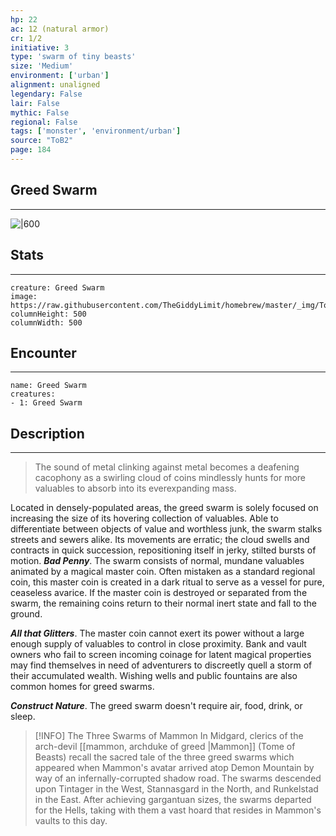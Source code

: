 ```yaml
---
hp: 22
ac: 12 (natural armor)
cr: 1/2
initiative: 3
type: 'swarm of tiny beasts'    
size: 'Medium'
environment: ['urban']
alignment: unaligned
legendary: False
lair: False
mythic: False
regional: False
tags: ['monster', 'environment/urban']
source: "ToB2"
page: 184
---
```


## Greed Swarm
---

![|600](https://raw.githubusercontent.com/TheGiddyLimit/homebrew/master/_img/ToB2/creature/Greed%20Swarm.webp)

## Stats
---

```statblock
creature: Greed Swarm
image: https://raw.githubusercontent.com/TheGiddyLimit/homebrew/master/_img/ToB2/creature/token/Greed%20Swarm%20%28Token%29.png
columnHeight: 500
columnWidth: 500
```

## Encounter
---

```encounter-table
name: Greed Swarm
creatures:
- 1: Greed Swarm
```

## Description
---
>The sound of metal clinking against metal becomes a deafening cacophony as a swirling cloud of coins mindlessly hunts for more valuables to absorb into its everexpanding mass.

Located in densely-populated areas, the greed swarm is solely focused on increasing the size of its hovering collection of valuables. Able to differentiate between objects of value and worthless junk, the swarm stalks streets and sewers alike. Its movements are erratic; the cloud swells and contracts in quick succession, repositioning itself in jerky, stilted bursts of motion.
**_Bad Penny_**. The swarm consists of normal, mundane valuables animated by a magical master coin. Often mistaken as a standard regional coin, this master coin is created in a dark ritual to serve as a vessel for pure, ceaseless avarice. If the master coin is destroyed or separated from the swarm, the remaining coins return to their normal inert state and fall to the ground.

**_All that Glitters_**. The master coin cannot exert its power without a large enough supply of valuables to control in close proximity. Bank and vault owners who fail to screen incoming coinage for latent magical properties may find themselves in need of adventurers to discreetly quell a storm of their accumulated wealth. Wishing wells and public fountains are also common homes for greed swarms.

**_Construct Nature_**. The greed swarm doesn't require air, food, drink, or sleep.


> [!INFO] The Three Swarms of Mammon
>In Midgard, clerics of the arch-devil [[mammon, archduke of greed \|Mammon]] (Tome of Beasts) recall the sacred tale of the three greed swarms which appeared when Mammon's avatar arrived atop Demon Mountain by way of an infernally-corrupted shadow road. The swarms descended upon Tintager in the West, Stannasgard in the North, and Runkelstad in the East. After achieving gargantuan sizes, the swarms departed for the Hells, taking with them a vast hoard that resides in Mammon's vaults to this day.




